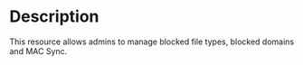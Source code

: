 # Description

This resource allows admins to manage blocked file types,
blocked domains and MAC Sync.
